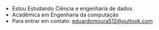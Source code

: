 - Estou Estudando Ciência e engenharia de dados
- Acadêmica em Engenharia da computação
- Para entrar em contato: eduardomoura512@outlook.com
